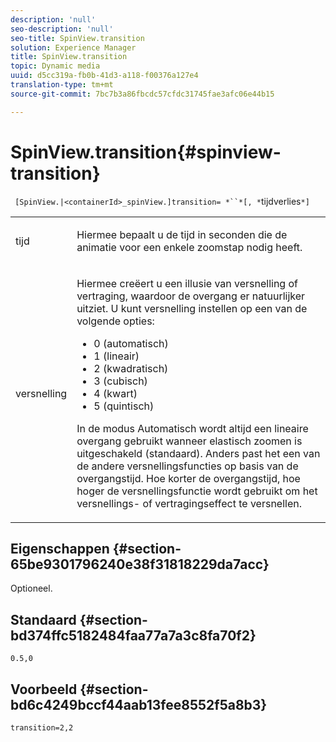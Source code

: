 ```yaml
---
description: 'null'
seo-description: 'null'
seo-title: SpinView.transition
solution: Experience Manager
title: SpinView.transition
topic: Dynamic media
uuid: d5cc319a-fb0b-41d3-a118-f00376a127e4
translation-type: tm+mt
source-git-commit: 7bc7b3a86fbcdc57cfdc31745fae3afc06e44b15

---
```



# SpinView.transition{#spinview-transition}

` [SpinView.|<containerId>_spinView.]transition= *``*[, *`tijdverlies`*]`

<table id="table_5B8094216AE94DC59671E06DB941A366"> 
 <tbody> 
  <tr> 
   <td colname="col1"> <p> <span class="codeph"><span class="varname"> tijd</span></span> </p> </td> 
   <td colname="col2"> <p> Hiermee bepaalt u de tijd in seconden die de animatie voor een enkele zoomstap nodig heeft. </p> </td> 
  </tr> 
  <tr> 
   <td colname="col1"> <p> <span class="codeph"><span class="varname"> versnelling</span></span> </p> </td> 
   <td colname="col2"> <p> Hiermee creëert u een illusie van versnelling of vertraging, waardoor de overgang er natuurlijker uitziet. U kunt versnelling instellen op een van de volgende opties: </p> <p> 
     <ul id="ul_7B9694978D96449AB986AED1CF7F649D"> 
      <li id="li_904CEC8AD5834139A5585EE70ACE9C80">0 (automatisch) </li> 
      <li id="li_471D4CD39C10415497B1714B0AD961B9"> 1 (lineair) </li> 
      <li id="li_7A0F9F1186604E75BAA19626A844236A"> 2 (kwadratisch) </li> 
      <li id="li_B8D4C40D795642AB835925582B707158"> 3 (cubisch) </li> 
      <li id="li_2B9F7324BB89455C89C1CAE1BD5BBB65"> 4 (kwart) </li> 
      <li id="li_B94A553B6E844247BE88ECA0A8CEB811"> 5 (quintisch) </li> 
     </ul> </p> <p>In de modus Automatisch wordt altijd een lineaire overgang gebruikt wanneer elastisch zoomen is uitgeschakeld (standaard). Anders past het een van de andere versnellingsfuncties op basis van de overgangstijd. Hoe korter de overgangstijd, hoe hoger de versnellingsfunctie wordt gebruikt om het versnellings- of vertragingseffect te versnellen. </p> </td> 
  </tr> 
 </tbody> 
</table>

## Eigenschappen {#section-65be9301796240e38f31818229da7acc}

Optioneel.

## Standaard {#section-bd374ffc5182484faa77a7a3c8fa70f2}

`0.5,0`

## Voorbeeld {#section-bd6c4249bccf44aab13fee8552f5a8b3}

`transition=2,2`
